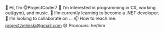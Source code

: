 👋 Hi, I’m @ProjectCoder7
👀 I’m interested in programming in C#, working out(gym), and music.
🌱 I’m currently learning to become a .NET developer.
💞️ I’m looking to collaborate on ...
📫 How to reach me: projectzielinski@gmail.com
😄 Pronouns: he/him
<!---
ProjectCoder7/ProjectCoder7 is a ✨ special ✨ repository because its `README.md` (this file) appears on your GitHub profile.
You can click the Preview link to take a look at your changes.
--->
